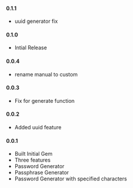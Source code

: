 <h4>0.1.1</h4>

* uuid generator fix

<h4>0.1.0</h4>

* Intial Release

<h4>0.0.4</h4>

* rename manual to custom

<h4>0.0.3</h4>

* Fix for generate function

<h4>0.0.2</h4>

* Added uuid feature

<h4>0.0.1</h4>

* Built Initial Gem
* Three features
* Password Generator
* Passphrase Generator
* Password Generator with specified characters
